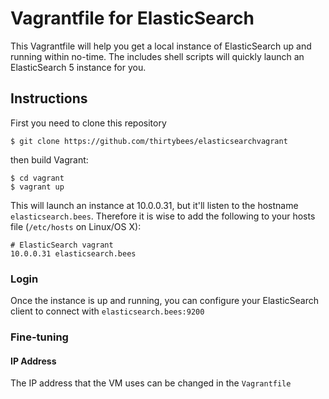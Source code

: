 # Vagrantfile for ElasticSearch
This Vagrantfile will help you get a local instance of ElasticSearch up and running within no-time. 
The includes shell scripts will quickly launch an ElasticSearch 5 instance for you.

## Instructions

First you need to clone this repository

```shell
$ git clone https://github.com/thirtybees/elasticsearchvagrant
```

then build Vagrant:

```
$ cd vagrant
$ vagrant up
```

This will launch an instance at 10.0.0.31, but it'll listen to the hostname `elasticsearch.bees`. Therefore it is wise to add the following to your hosts file (`/etc/hosts` on Linux/OS X):
```
# ElasticSearch vagrant
10.0.0.31 elasticsearch.bees
```

### Login

Once the instance is up and running, you can configure your ElasticSearch client to connect with `elasticsearch.bees:9200`  

### Fine-tuning

#### IP Address

The IP address that the VM uses can be changed in the `Vagrantfile`
